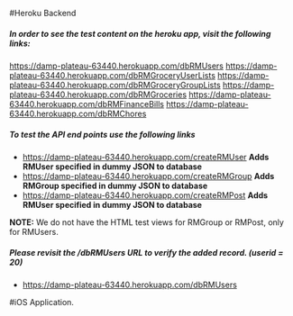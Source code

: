 #Heroku Backend

##### In order to see the test content on the heroku app, visit the following links:

https://damp-plateau-63440.herokuapp.com/dbRMUsers
https://damp-plateau-63440.herokuapp.com/dbRMGroceryUserLists
https://damp-plateau-63440.herokuapp.com/dbRMGroceryGroupLists
https://damp-plateau-63440.herokuapp.com/dbRMGroceries
https://damp-plateau-63440.herokuapp.com/dbRMFinanceBills
https://damp-plateau-63440.herokuapp.com/dbRMChores

##### To test the API end points use the following links

* https://damp-plateau-63440.herokuapp.com/createRMUser **Adds RMUser specified in dummy JSON to database**
* https://damp-plateau-63440.herokuapp.com/createRMGroup **Adds RMGroup specified in dummy JSON to database**
* https://damp-plateau-63440.herokuapp.com/createRMPost **Adds RMUser specified in dummy JSON to database**

**NOTE:** We do not have the HTML test views for RMGroup or RMPost, only for RMUsers. 

##### Please revisit the /dbRMUsers URL to verify the added record. (userid = 20)

* https://damp-plateau-63440.herokuapp.com/dbRMUsers

#iOS Application.
